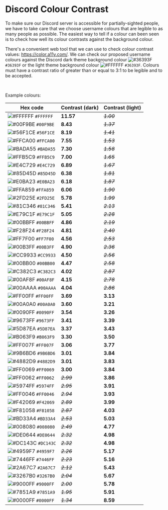 # Discord Colour Contrast

To make sure our Discord server is accessible for partially-sighted people, we have to take care that we choose username colours that are legible to as many people as possible. The easiest way to tell if a colour can been seen is to check how well its colour contrasts against the background colour.

There's a convenient web tool that we can use to check colour contrast values: https://color.a11y.com/. We can check our proposed username colours against the Discord dark theme background colour ![#36393F](https://via.placeholder.com/15/36393F/000000?text=+) `#36393F` or the light theme background colour ![#FFFFFF](https://via.placeholder.com/15/36393F/000000?text=+) `#36393F`. Colours must have a contrast ratio of greater than or equal to 3:1 to be legible and to be accepted.

&nbsp;

Example colours:

|Hex code                                                                   |Contrast (dark)|Contrast (light)|
|---------------------------------------------------------------------------|---------------|----------------|
| ![#FFFFFF](https://via.placeholder.com/15/FFFFFF/000000?text=+) `#FFFFFF` | **11.57**     | *~~1.00~~*     |
| ![#00F9BE](https://via.placeholder.com/15/00F9BE/000000?text=+) `#00F9BE` | **8.43**      | *~~1.37~~*     |
| ![#56F1CE](https://via.placeholder.com/15/56F1CE/000000?text=+) `#56F1CE` | **8.19**      | *~~1.41~~*     |
| ![#FFCA00](https://via.placeholder.com/15/FFCA00/000000?text=+) `#FFCA00` | **7.55**      | *~~1.53~~*     |
| ![#BADA55](https://via.placeholder.com/15/BADA55/000000?text=+) `#BADA55` | **7.30**      | *~~1.58~~*     |
| ![#FFB5C9](https://via.placeholder.com/15/FFB5C9/000000?text=+) `#FFB5C9` | **7.00**      | *~~1.65~~*     |
| ![#E4C729](https://via.placeholder.com/15/E4C729/000000?text=+) `#E4C729` | **6.89**      | *~~1.67~~*     |
| ![#85D45D](https://via.placeholder.com/15/85D45D/000000?text=+) `#85D45D` | **6.38**      | *~~1.81~~*     |
| ![#E0BA23](https://via.placeholder.com/15/E0BA23/000000?text=+) `#E0BA23` | **6.18**      | *~~1.87~~*     |
| ![#FFA859](https://via.placeholder.com/15/FFA859/000000?text=+) `#FFA859` | **6.06**      | *~~1.90~~*     |
| ![#2FD25E](https://via.placeholder.com/15/2FD25E/000000?text=+) `#2FD25E` | **5.78**      | *~~1.99~~*     |
| ![#81C346](https://via.placeholder.com/15/81C346/000000?text=+) `#81C346` | **5.41**      | *~~2.13~~*     |
| ![#E79C1F](https://via.placeholder.com/15/E79C1F/000000?text=+) `#E79C1F` | **5.05**      | *~~2.28~~*     |
| ![#00BBFF](https://via.placeholder.com/15/00BBFF/000000?text=+) `#00BBFF` | **4.86**      | *~~2.19~~*     |
| ![#F28F24](https://via.placeholder.com/15/F28F24/000000?text=+) `#F28F24` | **4.81**      | *~~2.40~~*     |
| ![#FF7F00](https://via.placeholder.com/15/FF7F00/000000?text=+) `#FF7F00` | **4.56**      | *~~2.53~~*     |
| ![#00B3FF](https://via.placeholder.com/15/00B3FF/000000?text=+) `#00B3FF` | **4.90**      | *~~2.36~~*     |
| ![#CC9933](https://via.placeholder.com/15/CC9933/000000?text=+) `#CC9933` | **4.50**      | *~~2.56~~*     |
| ![#00BB00](https://via.placeholder.com/15/00BB00/000000?text=+) `#00BB00` | **4.47**      | *~~2.58~~*     |
| ![#C382C3](https://via.placeholder.com/15/C382C3/000000?text=+) `#C382C3` | **4.02**      | *~~2.87~~*     |
| ![#00AF8F](https://via.placeholder.com/15/00AF8F/000000?text=+) `#00AF8F` | **4.15**      | *~~2.78~~*     |
| ![#00AAAA](https://via.placeholder.com/15/00AAAA/000000?text=+) `#00AAAA` | **4.04**      | *~~2.86~~*     |
| ![#FF00FF](https://via.placeholder.com/15/FF00FF/000000?text=+) `#FF00FF` | **3.69**      | **3.13**       |
| ![#00A0A0](https://via.placeholder.com/15/00A0A0/000000?text=+) `#00A0A0` | **3.60**      | **3.21**       |
| ![#0090FF](https://via.placeholder.com/15/0090FF/000000?text=+) `#0090FF` | **3.54**      | **3.26**       |
| ![#9673FF](https://via.placeholder.com/15/9673FF/000000?text=+) `#9673FF` | **3.41**      | **3.39**       |
| ![#5D87EA](https://via.placeholder.com/15/5D87EA/000000?text=+) `#5D87EA` | **3.37**      | **3.43**       |
| ![#B063F9](https://via.placeholder.com/15/B063F9/000000?text=+) `#B063F9` | **3.30**      | **3.50**       |
| ![#FF007F](https://via.placeholder.com/15/FF007F/000000?text=+) `#FF007F` | **3.06**      | **3.77**       |
| ![#9B6BD6](https://via.placeholder.com/15/9B6BD6/000000?text=+) `#9B6BD6` | **3.01**      | **3.84**       |
| ![#4882D9](https://via.placeholder.com/15/4882D9/000000?text=+) `#4882D9` | **3.01**      | **3.83**       |
| ![#FF0069](https://via.placeholder.com/15/FF0069/000000?text=+) `#FF0069` | **3.00**      | **3.84**       |
| ![#FF0062](https://via.placeholder.com/15/FF0062/000000?text=+) `#FF0062` | *~~2.99~~*    | **3.86**       |
| ![#5974FF](https://via.placeholder.com/15/5974FF/000000?text=+) `#5974FF` | *~~2.95~~*    | **3.91**       |
| ![#FF0046](https://via.placeholder.com/15/FF0046/000000?text=+) `#FF0046` | *~~2.94~~*    | **3.93**       |
| ![#F42069](https://via.placeholder.com/15/F42069/000000?text=+) `#F42069` | *~~2.89~~*    | **3.99**       |
| ![#F81058](https://via.placeholder.com/15/F81058/000000?text=+) `#F81058` | *~~2.87~~*    | **4.03**       |
| ![#BD33A4](https://via.placeholder.com/15/BD33A4/000000?text=+) `#BD33A4` | *~~2.53~~*    | **5.03**       |
| ![#008080](https://via.placeholder.com/15/008080/000000?text=+) `#008080` | *~~2.49~~*    | **4.77**       |
| ![#DE0644](https://via.placeholder.com/15/DE0644/000000?text=+) `#DE0644` | *~~2.32~~*    | **4.98**       |
| ![#DC143C](https://via.placeholder.com/15/DC143C/000000?text=+) `#DC143C` | *~~2.32~~*    | **4.98**       |
| ![#4959F7](https://via.placeholder.com/15/4959F7/000000?text=+) `#4959F7` | *~~2.26~~*    | **5.17**       |
| ![#7446FF](https://via.placeholder.com/15/7446FF/000000?text=+) `#7446FF` | *~~2.23~~*    | **5.16**       |
| ![#2A67C7](https://via.placeholder.com/15/2A67C7/000000?text=+) `#2A67C7` | *~~2.12~~*    | **5.43**       |
| ![#3267B0](https://via.placeholder.com/15/3267B0/000000?text=+) `#3267B0` | *~~2.04~~*    | **5.67**       |
| ![#9000FF](https://via.placeholder.com/15/9000FF/000000?text=+) `#9000FF` | *~~2.00~~*    | **5.78**       |
| ![#7851A9](https://via.placeholder.com/15/7851A9/000000?text=+) `#7851A9` | *~~1.95~~*    | **5.91**       |
| ![#0000FF](https://via.placeholder.com/15/0000FF/000000?text=+) `#0000FF` | *~~1.34~~*    | **8.59**       |
